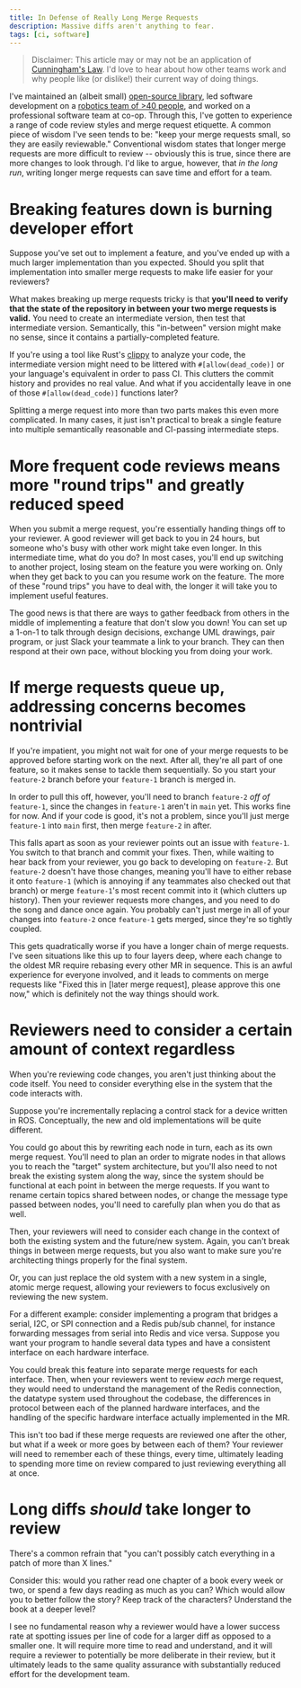 ```yaml
---
title: In Defense of Really Long Merge Requests
description: Massive diffs aren't anything to fear.
tags: [ci, software]
---
```


> Disclaimer: This article may or may not be an application of [Cunningham's Law](https://meta.wikimedia.org/wiki/Cunningham%27s_Law). I'd love to hear about how other teams work and why people like (or dislike!) their current way of doing things.

I've maintained an (albeit small) [open-source library](https://github.com/breqdev/flask-discord-interactions/pulls?q=is%3Apr+is%3Aclosed), led software development on a [robotics team of >40 people](https://www.northeasternrover.com/), and worked on a professional software team at co-op. Through this, I've gotten to experience a range of code review styles and merge request etiquette. A common piece of wisdom I've seen tends to be: "keep your merge requests small, so they are easily reviewable." Conventional wisdom states that longer merge requests are more difficult to review -- obviously this is true, since there are more changes to look through. I'd like to argue, however, that _in the long run_, writing longer merge requests can save time and effort for a team.

# Breaking features down is burning developer effort

Suppose you've set out to implement a feature, and you've ended up with a much larger implementation than you expected. Should you split that implementation into smaller merge requests to make life easier for your reviewers?

What makes breaking up merge requests tricky is that **you'll need to verify that the state of the repository in between your two merge requests is valid.** You need to create an intermediate version, then test that intermediate version. Semantically, this "in-between" version might make no sense, since it contains a partially-completed feature.

If you're using a tool like Rust's [clippy](https://doc.rust-lang.org/nightly/clippy/) to analyze your code, the intermediate version might need to be littered with `#[allow(dead_code)]` or your language's equivalent in order to pass CI. This clutters the commit history and provides no real value. And what if you accidentally leave in one of those `#[allow(dead_code)]` functions later?

Splitting a merge request into more than two parts makes this even more complicated. In many cases, it just isn't practical to break a single feature into multiple semantically reasonable and CI-passing intermediate steps.

# More frequent code reviews means more "round trips" and greatly reduced speed

When you submit a merge request, you're essentially handing things off to your reviewer. A good reviewer will get back to you in 24 hours, but someone who's busy with other work might take even longer. In this intermediate time, what do you do? In most cases, you'll end up switching to another project, losing steam on the feature you were working on. Only when they get back to you can you resume work on the feature. The more of these "round trips" you have to deal with, the longer it will take you to implement useful features.

The good news is that there are ways to gather feedback from others in the middle of implementing a feature that don't slow you down! You can set up a 1-on-1 to talk through design decisions, exchange UML drawings, pair program, or just Slack your teammate a link to your branch. They can then respond at their own pace, without blocking you from doing your work.

# If merge requests queue up, addressing concerns becomes nontrivial

If you're impatient, you might not wait for one of your merge requests to be approved before starting work on the next. After all, they're all part of one feature, so it makes sense to tackle them sequentially. So you start your `feature-2` branch before your `feature-1` branch is merged in.

In order to pull this off, however, you'll need to branch `feature-2` _off of_ `feature-1`, since the changes in `feature-1` aren't in `main` yet. This works fine for now. And if your code is good, it's not a problem, since you'll just merge `feature-1` into `main` first, then merge `feature-2` in after.

This falls apart as soon as your reviewer points out an issue with `feature-1`. You switch to that branch and commit your fixes. Then, while waiting to hear back from your reviewer, you go back to developing on `feature-2`. But `feature-2` doesn't have those changes, meaning you'll have to either rebase it onto `feature-1` (which is annoying if any teammates also checked out that branch) or merge `feature-1`'s most recent commit into it (which clutters up history). Then your reviewer requests more changes, and you need to do the song and dance once again. You probably can't just merge in all of your changes into `feature-2` once `feature-1` gets merged, since they're so tightly coupled.

This gets quadratically worse if you have a longer chain of merge requests. I've seen situations like this up to four layers deep, where each change to the oldest MR require rebasing every other MR in sequence. This is an awful experience for everyone involved, and it leads to comments on merge requests like "Fixed this in [later merge request], please approve this one now," which is definitely not the way things should work.

# Reviewers need to consider a certain amount of context regardless

When you're reviewing code changes, you aren't just thinking about the code itself. You need to consider everything else in the system that the code interacts with.

Suppose you're incrementally replacing a control stack for a device written in ROS. Conceptually, the new and old implementations will be quite different.

You could go about this by rewriting each node in turn, each as its own merge request. You'll need to plan an order to migrate nodes in that allows you to reach the "target" system architecture, but you'll also need to not break the existing system along the way, since the system should be functional at each point in between the merge requests. If you want to rename certain topics shared between nodes, or change the message type passed between nodes, you'll need to carefully plan when you do that as well.

Then, your reviewers will need to consider each change in the context of both the existing system and the future/new system. Again, you can't break things in between merge requests, but you also want to make sure you're architecting things properly for the final system.

Or, you can just replace the old system with a new system in a single, atomic merge request, allowing your reviewers to focus exclusively on reviewing the new system.

For a different example: consider implementing a program that bridges a serial, I2C, or SPI connection and a Redis pub/sub channel, for instance forwarding messages from serial into Redis and vice versa. Suppose you want your program to handle several data types and have a consistent interface on each hardware interface.

You could break this feature into separate merge requests for each interface. Then, when your reviewers went to review _each_ merge request, they would need to understand the management of the Redis connection, the datatype system used throughout the codebase, the differences in protocol between each of the planned hardware interfaces, and the handling of the specific hardware interface actually implemented in the MR.

This isn't too bad if these merge requests are reviewed one after the other, but what if a week or more goes by between each of them? Your reviewer will need to remember each of these things, every time, ultimately leading to spending more time on review compared to just reviewing everything all at once.

# Long diffs _should_ take longer to review

There's a common refrain that "you can't possibly catch everything in a patch of more than X lines."

Consider this: would you rather read one chapter of a book every week or two, or spend a few days reading as much as you can? Which would allow you to better follow the story? Keep track of the characters? Understand the book at a deeper level?

I see no fundamental reason why a reviewer would have a lower success rate at spotting issues per line of code for a larger diff as opposed to a smaller one. It will require more time to read and understand, and it will require a reviewer to potentially be more deliberate in their review, but it ultimately leads to the same quality assurance with substantially reduced effort for the development team.

